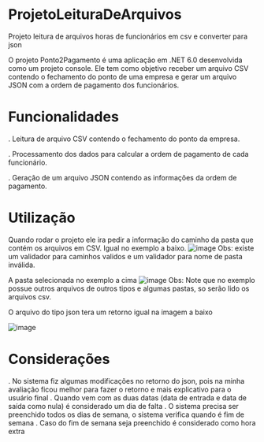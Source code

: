 # ProjetoLeituraDeArquivos
Projeto leitura de arquivos horas de funcionários em csv e converter para json

O projeto Ponto2Pagamento é uma aplicação em .NET 6.0 desenvolvida como um projeto console. Ele tem como objetivo receber um arquivo CSV contendo o fechamento do ponto de uma empresa e gerar um arquivo JSON com a ordem de pagamento dos funcionários.

# Funcionalidades
. Leitura de arquivo CSV contendo o fechamento do ponto da empresa.

. Processamento dos dados para calcular a ordem de pagamento de cada funcionário.

. Geração de um arquivo JSON contendo as informações da ordem de pagamento.

# Utilização
Quando rodar o projeto ele ira pedir a informação do caminho da pasta que contém os arquivos em CSV.
Igual no exemplo a baixo.
![image](https://github.com/FerreiraVGabriel/ProjetoLeituraDeArquivos/assets/46385099/8fa1506f-9aed-40e2-992d-75185f5f4d44)
Obs: existe um validador para caminhos validos e um validador para nome de pasta inválida.

A pasta selecionada no exemplo a cima
![image](https://github.com/FerreiraVGabriel/ProjetoLeituraDeArquivos/assets/46385099/c76f1eb2-4efa-4257-90b2-a1cc3f1441bf)
Obs: Note que no exemplo possue outros arquivos de outros tipos e algumas pastas, so serão lido os arquivos csv.

O arquivo do tipo json tera um retorno igual na imagem a baixo

![image](https://github.com/FerreiraVGabriel/ProjetoLeituraDeArquivos/assets/46385099/977bdc75-977d-4c93-b664-5b062dfd73c0)

# Considerações
. No sistema fiz algumas modificações no retorno do json, pois na minha avaliação ficou melhor para fazer o retorno e mais explicativo para
  o usuário final
.  Quando vem com as duas datas (data de entrada e data de saída como nula) é considerado um dia de falta
. O sistema precisa ser preenchido todos os dias de semana, o sistema verifica quando é fim de semana 
. Caso do fim de semana seja preenchido é considerado como hora extra



